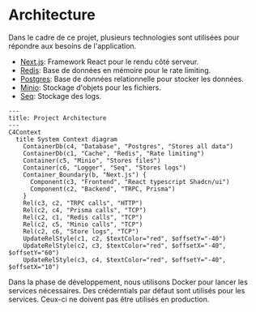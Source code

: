 # Architecture

Dans le cadre de ce projet, plusieurs technologies sont utilisées pour répondre aux besoins de l'application.

- [Next.js](https://nextjs.org/): Framework React pour le rendu côté serveur.
- [Redis](https://redis.io/): Base de données en mémoire pour le rate limiting.
- [Postgres](https://www.postgresql.org/): Base de données relationnelle pour stocker les données.
- [Minio](https://min.io/): Stockage d'objets pour les fichiers.
- [Seq](https://datalust.co/seq): Stockage des logs.

```mermaid
---
title: Project Architecture
---
C4Context
  title System Context diagram
    ContainerDb(c4, "Database", "Postgres", "Stores all data")
    ContainerDb(c1, "Cache", "Redis", "Rate limiting")
    Container(c5, "Minio", "Stores files")
    Container(c6, "Logger", "Seq", "Stores logs")
    Container_Boundary(b, "Next.js") {
      Component(c3, "Frontend", "React typescript Shadcn/ui")
      Component(c2, "Backend", "TRPC, Prisma")
    }
    Rel(c3, c2, "TRPC calls", "HTTP")
    Rel(c2, c4, "Prisma calls", "TCP")
    Rel(c2, c1, "Redis calls", "TCP")
    Rel(c2, c5, "Minio calls", "TCP")
    Rel(c2, c6, "Store logs", "TCP")
    UpdateRelStyle(c1, c2, $textColor="red", $offsetY="-40")
    UpdateRelStyle(c2, c3, $textColor="red", $offsetX="-40", $offsetY="60")
    UpdateRelStyle(c3, c4, $textColor="red", $offsetY="-40", $offsetX="10")
```

Dans la phase de développement, nous utilisons Docker pour lancer les services nécessaires. Des créderntials par défaut sont utilisés pour les services. Ceux-ci ne doivent pas être utilisés en production.
